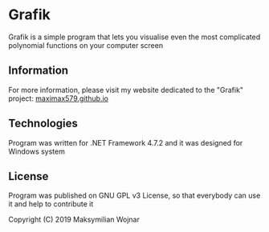 # Grafik
Grafik is a simple program that lets you visualise even the most complicated polynomial functions on your computer screen

## Information

For more information, please visit my website dedicated to the "Grafik" project: [maximax579.github.io](https://maximax579.github.io)

## Technologies

Program was written for .NET Framework 4.7.2 and it was designed for Windows system

## License

Program was published on GNU GPL v3 License, so that everybody can use it and help to contribute it

Copyright (C) 2019 Maksymilian Wojnar
